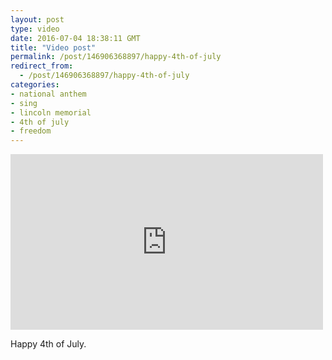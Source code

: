 ```yaml
---
layout: post
type: video
date: 2016-07-04 18:38:11 GMT
title: "Video post"
permalink: /post/146906368897/happy-4th-of-july
redirect_from: 
  - /post/146906368897/happy-4th-of-july
categories:
- national anthem
- sing
- lincoln memorial
- 4th of july
- freedom
---
```

<iframe width="500" height="281"  id="youtube_iframe" src="https://www.youtube.com/embed/G11O4uZg4-c?feature=oembed&amp;enablejsapi=1&amp;wmode=opaque" frameborder="0" allow="accelerometer; autoplay; clipboard-write; encrypted-media; gyroscope; picture-in-picture" allowfullscreen title="Star Swain sings &quot;The National Anthem&quot; live at the Lincoln Memorial in Washington, D.C. 6/16/16"></iframe>

<p>Happy 4th of July.</p>